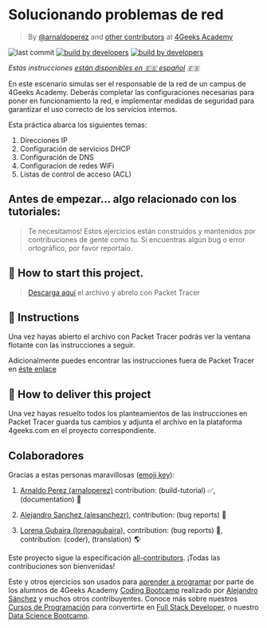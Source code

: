 # Solucionando problemas de red

<!-- hide -->

> By [@arnaldoperez](https://github.com/arnaldoperez) and [other contributors](https://github.com/4GeeksAcademy/installing-windows-on-virtual-machine/graphs/contributors) at [4Geeks Academy](https://4geeksacademy.co/)

![last commit](https://img.shields.io/github/last-commit/4geeksacademy/network-troubleshooting)
[![build by developers](https://img.shields.io/badge/build_by-Developers-blue)](https://4geeks.com)
[![build by developers](https://img.shields.io/twitter/follow/4geeksacademy?style=social&logo=twitter)](https://twitter.com/4geeksacademy)

*Estas instrucciones [están disponibles en 🇪🇸 español](https://github.com/4GeeksAcademy/installing-windows-on-virtual-machine/blob/main/README.es.md) :es:*
<!-- endhide -->

En este escenario simulas ser el responsable de la red de un campus de 4Geeks Academy. Deberás completar las configuraciones necesarias para poner en funcionamiento la red, e implementar medidas de seguridad para garantizar el uso correcto de los servicios internos.

Esta práctica abarca los siguientes temas:

1. Direcciones IP
2. Configuración de servicios DHCP
3. Configuración de DNS
4. Configuracion de redes WiFi
5. Listas de control de acceso (ACL)

<!-- hide -->
## Antes de empezar... algo relacionado con los tutoriales:

> Te necesitamos! Estos ejercicios están construidos y mantenidos por contribuciones de gente como tu. Si encuentras algún bug o error ortográfico, por favor reportalo.

<!-- endhide -->

## 🌱 How to start this project.

>[Descarga aquí](https://github.com/4GeeksAcademy/network-troubleshooting/raw/master/assets/network-troubleshooting.pka) el archivo y abrelo con Packet Tracer

## 📝 Instructions

Una vez hayas abierto el archivo con Packet Tracer podrás ver la ventana flotante con las instrucciones a seguir.

Adicionalmente puedes encontrar las instrucciones fuera de Packet Tracer en [éste enlace](https://github.com/4GeeksAcademy/network-troubleshooting/blob/master/instructions.es.md)

## 🚛 How to deliver this project

Una vez hayas resuelto todos los planteamientos de las instrucciones en Packet Tracer guarda tus cambios y adjunta el archivo en la plataforma 4geeks.com en el proyecto correspondiente.

## Colaboradores

Gracias a estas personas maravillosas ([emoji key](https://github.com/kentcdodds/all-contributors#emoji-key)):

1. [Arnaldo Perez (arnaloperez)](https://github.com/arnaloperez) contribution: (build-tutorial) ✅, (documentation) 📖
  
2. [Alejandro Sanchez (alesanchezr)](https://github.com/alesanchezr),  contribution: (bug reports) 🐛

3. [Lorena Gubaira (lorenagubaira)](https://github.com/lorenagubaira), contribution: (bug reports) 🐛, contribution: (coder), (translation) 🌎

Este proyecto sigue la especificación [all-contributors](https://github.com/kentcdodds/all-contributors). ¡Todas las contribuciones son bienvenidas!

Este y otros ejercicios son usados para [aprender a programar](https://4geeksacademy.com/es/aprender-a-programar/aprender-a-programar-desde-cero) por parte de los alumnos de 4Geeks Academy [Coding Bootcamp](https://4geeksacademy.com/us/coding-bootcamp) realizado por [Alejandro Sánchez](https://twitter.com/alesanchezr) y muchos otros contribuyentes. Conoce más sobre nuestros [Cursos de Programación](https://4geeksacademy.com/es/curso-de-programacion-desde-cero?lang=es) para convertirte en [Full Stack Developer](https://4geeksacademy.com/es/coding-bootcamps/desarrollador-full-stack/?lang=es), o nuestro [Data Science Bootcamp](https://4geeksacademy.com/es/coding-bootcamps/curso-datascience-machine-learning).